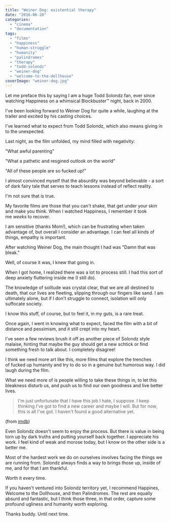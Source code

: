 ```yaml
---
title: "Weiner Dog: existential therapy"
date: "2016-06-28"
categories: 
  - "cinema"
  - "documentation"
tags: 
  - "films"
  - "happiness"
  - "human-struggle"
  - "humanity"
  - "palindromes"
  - "therapy"
  - "todd-solondz"
  - "weiner-dog"
  - "welcome-to-the-dollhouse"
coverImage: "weiner-dog.jpg"
---
```


Let me preface this by saying I am a huge Todd Solondz fan, ever since watching Happiness on a whimsical Blockbuster™ night, back in 2000.

I've been looking forward to Weiner Dog for quite a while, laughing at the trailer and excited by his casting choices.

I've learned what to expect from Todd Solondz, which also means giving in to the unexpected.

Last night, as the film unfolded, my mind filled with negativity:

"What awful parenting"

"What a pathetic and resgined outlook on the world"

"All of these people are so fucked up!"

I almost convinced myself that the absurdity was beyond believable - a sort of dark fairy tale that serves to teach lessons instead of reflect reality.

I'm not sure that is true.

My favorite films are those that you can't shake, that get under your skin and make you think. When I watched Happiness, I remember it took me _weeks_ to recover.

I am sensitive (thanks Mom!), which can be frustrating when taken advantage of, but overall I consider an advantage. I can feel all kinds of things, empathy is important.

After watching Weiner Dog, the main thought I had was "Damn that was bleak."

Well, of course it was, I knew that going in.

When I got home, I realized there was a lot to process still. I had this sort of deep anxiety fluttering inside me (I still do).

The knowledge of solitude was crystal clear, that we are all destined to death, that our lives are fleeting, slipping through our fingers like sand. I am ultimately alone, but if I don't struggle to connect, isolation will only suffocate society.

I know this stuff, of course, but to feel it, in my guts, is a rare treat.

Once again, I went in knowing what to expect, faced the film with a bit of distance and pessimism, and it still crept into my heart.

I've seen a few reviews brush it off as another piece of Solondz style malaise, hinting that maybe the guy should get a new schtick or find something fresh to talk about. I completely disagree!

I think we need more art like this, more films that explore the trenches of fucked up humanity and try to do so in a genuine but humorous way. I did laugh during the film.

What we need more of is people willing to take these things in, to let this bleakness disturb us, and push us to find our own goodness and live better lives.

> I'm just unfortunate that I have this job I hate, I suppose. I keep thinking I've got to find a new career and maybe I will. But for now, this is all I've got. I haven't found a good alternative yet.

(from [imdb](http://www.imdb.com/name/nm0001754/bio?ref_=nm_ov_bio_sm))

Even Solondz doesn't seem to enjoy the process. But there is value in being torn up by dark truths and putting yourself back together. I appreciate his work. I feel kind of weak and morose today, but I know on the other side is a better me.

Most of the hardest work we do on ourselves involves facing the things we are running from. Solondz always finds a way to brings those up, inside of me, and for that I am thankful.

Worth it every time.

If you haven't ventured into Solondz territory yet, I recommend Happines, Welcome to the Dollhouse, and then Palindromes. The rest are equally absurd and fantastic, but I think those three, in that order, capture some profound ugliness and humanity worth exploring.

Thanks buddy. Until next time.
